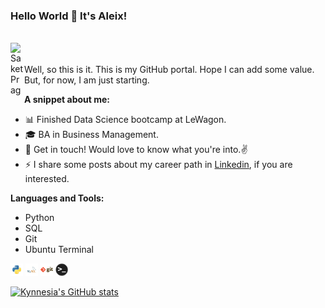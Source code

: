 ### Hello World 👋 It's Aleix!
<br/>
</a>
<a href="https://www.linkedin.com/in/aleixcampsf/">
<img align="left" alt="Saket Prag" width="22px" src="https://cdn.jsdelivr.net/npm/simple-icons@v3/icons/linkedin.svg" />
</a>
<br />

<br />
Well, so this is it. This is my GitHub portal. Hope I can add some value. 
But, for now, I am just starting.


**A snippet about me:**
- 📊 Finished Data Science bootcamp at LeWagon.
- 🎓 BA in Business Management.
- 💬 Get in touch! Would love to know what you're into.✌
- ⚡ I share some posts about my career path in [Linkedin](https://www.linkedin.com/in/aleixcampsf/recent-activity/shares/), if you are interested. 

**Languages and Tools:**
- Python
- SQL
- Git
- Ubuntu Terminal

<code><img height="20" src="https://raw.githubusercontent.com/github/explore/80688e429a7d4ef2fca1e82350fe8e3517d3494d/topics/python/python.png"></code>
<code><img height="20" src="https://raw.githubusercontent.com/github/explore/80688e429a7d4ef2fca1e82350fe8e3517d3494d/topics/mysql/mysql.png"></code>
<code><img height="20" src="https://raw.githubusercontent.com/github/explore/80688e429a7d4ef2fca1e82350fe8e3517d3494d/topics/git/git.png"></code>
<code><img height="20" src="https://raw.githubusercontent.com/github/explore/80688e429a7d4ef2fca1e82350fe8e3517d3494d/topics/terminal/terminal.png"></code>

[![Kynnesia's GitHub stats](https://github-readme-stats.vercel.app/api?username=kynnesia&show_icons=true&theme=transparent)](https://github.com/anuraghazra/github-readme-stats)
